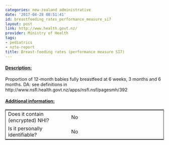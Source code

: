 ```yaml
---
categories: new-zealand administrative
date: '2017-04-28 08:51:41'
id: breastfeeding_rates_performance_measure_si7
layout: post
link: http://www.health.govt.nz/
provider: Ministry of Health
tags:
- pediatrics
- nzte-report
title: Breast-feeding rates (performance measure SI7)
---
```



 <h4> <u>Description:</u> </h4>
Proportion of 12-month babies fully breastfeed at 6 weeks, 3 months and 6 months. DA: see definitions in http://www.nsfl.health.govt.nz/apps/nsfl.nsf/pagesmh/392
 <h4> <u>Additional information:</u> </h4>
 <table style="border: 1px solid">
 <tr> <td width="40%"> Does it contain (encrypted) NHI? </td> <td>No</td> </tr>
 <tr> <td width="40%"> Is it personally identifiable? </td> <td>No</td> </tr>
 </table>